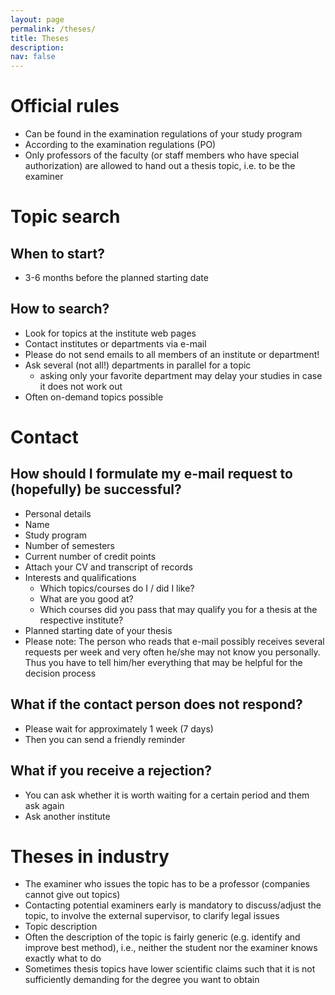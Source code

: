 ```yaml
---
layout: page
permalink: /theses/
title: Theses
description:
nav: false
---
```


# Official rules

- Can be found in the examination regulations of your study program
- According to the examination regulations (PO)
- Only professors of the faculty (or staff members who have special authorization) are allowed to hand out a thesis topic, i.e. to be the examiner

# Topic search

## When to start?
- 3-6 months before the planned starting date

## How to search?

- Look for topics at the institute web pages
- Contact institutes or departments via e-mail
- Please do not send emails to all members of an institute or department!
- Ask several (not all!) departments in parallel for a topic
  - asking only your favorite department may delay your studies in case it does not work out
- Often on-demand topics possible

# Contact

## How should I formulate my e-mail request to (hopefully) be successful?

- Personal details
- Name
- Study program
- Number of semesters
- Current number of credit points
- Attach your CV and transcript of records
- Interests and qualifications
  - Which topics/courses do I / did I like?
  - What are you good at?
  - Which courses did you pass that may qualify you for a thesis at the respective institute?
- Planned starting date of your thesis
- Please note: The person who reads that e-mail possibly receives several requests per
week and very often he/she may not know you personally. Thus you have to tell him/her
everything that may be helpful for the decision process

## What if the contact person does not respond?

- Please wait for approximately 1 week (7 days)
- Then you can send a friendly reminder

## What if you receive a rejection?

- You can ask whether it is worth waiting for a certain period and them ask again
- Ask another institute

# Theses in industry

- The examiner who issues the topic has to be a professor (companies cannot give out topics)
- Contacting potential examiners early is mandatory to discuss/adjust the topic, to involve the external supervisor, to clarify legal issues
- Topic description
- Often the description of the topic is fairly generic (e.g. identify and improve best method), i.e., neither the student nor the examiner knows exactly what to do
- Sometimes thesis topics have lower scientific claims such that it is not sufficiently demanding for the degree you want to obtain 